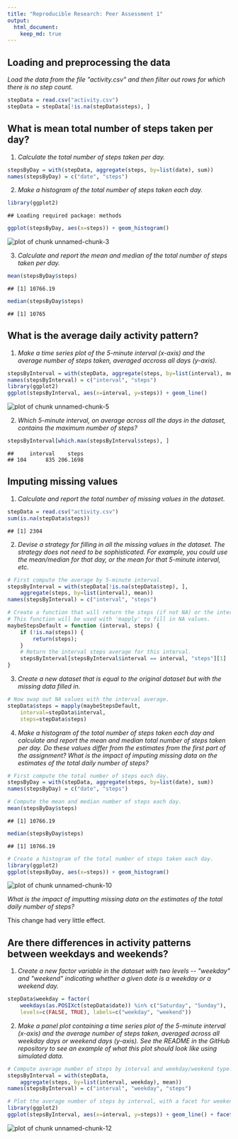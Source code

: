 ```yaml
---
title: "Reproducible Research: Peer Assessment 1"
output: 
  html_document:
    keep_md: true
---
```



## Loading and preprocessing the data

*Load the data from the file "activity.csv" and then filter out rows for which
there is no step count.*


```r
stepData = read.csv("activity.csv")
stepData = stepData[!is.na(stepData$steps), ]
```

## What is mean total number of steps taken per day?

1. *Calculate the total number of steps taken per day.*


```r
stepsByDay = with(stepData, aggregate(steps, by=list(date), sum))
names(stepsByDay) = c("date", "steps")
```

2. *Make a histogram of the total number of steps taken each day.*


```r
library(ggplot2)
```

```
## Loading required package: methods
```

```r
ggplot(stepsByDay, aes(x=steps)) + geom_histogram()
```

![plot of chunk unnamed-chunk-3](figure/unnamed-chunk-3-1.png) 

3. *Calculate and report the mean and median of the total number of steps taken
   per day.*


```r
mean(stepsByDay$steps)
```

```
## [1] 10766.19
```

```r
median(stepsByDay$steps)
```

```
## [1] 10765
```

## What is the average daily activity pattern?

1. *Make a time series plot of the 5-minute interval (x-axis) and the average
   number of steps taken, averaged accross all days (y-axis).*


```r
stepsByInterval = with(stepData, aggregate(steps, by=list(interval), mean))
names(stepsByInterval) = c("interval", "steps")
library(ggplot2)
ggplot(stepsByInterval, aes(x=interval, y=steps)) + geom_line()
```

![plot of chunk unnamed-chunk-5](figure/unnamed-chunk-5-1.png) 

2. *Which 5-minute interval, on average across all the days in the dataset,
   contains the maximum number of steps?*


```r
stepsByInterval[which.max(stepsByInterval$steps), ]
```

```
##     interval    steps
## 104      835 206.1698
```

## Imputing missing values

1. *Calculate and report the total number of missing values in the dataset.*


```r
stepData = read.csv("activity.csv")
sum(is.na(stepData$steps))
```

```
## [1] 2304
```

2. *Devise a strategy for filling in all the missing values in the dataset.
   The strategy does not need to be sophisticated.  For example, you could use
   the mean/median for that day, or the mean for that 5-minute interval, etc.*


```r
# First compute the average by 5-minute interval.
stepsByInterval = with(stepData[!is.na(stepData$step), ],
    aggregate(steps, by=list(interval), mean))
names(stepsByInterval) = c("interval", "steps")

# Create a function that will return the steps (if not NA) or the interval average.
# This function will be used with 'mapply' to fill in NA values.
maybeStepsDefault = function (interval, steps) {
    if (!is.na(steps)) {
        return(steps);
    }
    # Return the interval steps average for this interval.
    stepsByInterval[stepsByInterval$interval == interval, "steps"][1]
}
```

3. *Create a new dataset that is equal to the original dataset but with the
   missing data filled in.*


```r
# Now swap out NA values with the interval average.
stepData$steps = mapply(maybeStepsDefault,
    interval=stepData$interval,
    steps=stepData$steps)
```

4. *Make a histogram of the total number of steps taken each day and calculate
   and report the mean and median total number of steps taken per day.  Do these
   values differ from the estimates from the first part of the assignment?  What
   is the impact of imputing missing data on the estimates of the total daily
   number of steps?*


```r
# First compute the total number of steps each day.
stepsByDay = with(stepData, aggregate(steps, by=list(date), sum))
names(stepsByDay) = c("date", "steps")

# Compute the mean and median number of steps each day.
mean(stepsByDay$steps)
```

```
## [1] 10766.19
```

```r
median(stepsByDay$steps)
```

```
## [1] 10766.19
```

```r
# Create a histogram of the total number of steps taken each day.
library(ggplot2)
ggplot(stepsByDay, aes(x=steps)) + geom_histogram()
```

![plot of chunk unnamed-chunk-10](figure/unnamed-chunk-10-1.png) 

*What is the impact of imputting missing data on the estimates of the total daily
number of steps?*

This change had very little effect.

## Are there differences in activity patterns between weekdays and weekends?

1. *Create a new factor variable in the dataset with two levels -- "weekday" and
   "weekend" indicating whether a given date is a weekday or a weekend day.*


```r
stepData$weekday = factor(
    weekdays(as.POSIXct(stepData$date)) %in% c("Saturday", "Sunday"),
    levels=c(FALSE, TRUE), labels=c("weekday", "weekend"))
```

2. *Make a panel plot containing a time series plot of the 5-minute interval
   (x-axis) and the average number of steps taken, averaged across all weekday
   days or weekend days (y-axis).  See the README in the GitHub repository to
   see an example of what this plot should look like using simulated data.*


```r
# Compute average number of steps by interval and weekday/weekend type.
stepsByInterval = with(stepData,
    aggregate(steps, by=list(interval, weekday), mean))
names(stepsByInterval) = c("interval", "weekday", "steps")

# Plot the average number of steps by interval, with a facet for weekends and weekdays.
library(ggplot2)
ggplot(stepsByInterval, aes(x=interval, y=steps)) + geom_line() + facet_grid(weekday ~ .)
```

![plot of chunk unnamed-chunk-12](figure/unnamed-chunk-12-1.png) 
